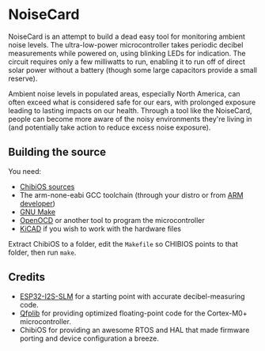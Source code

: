 # NoiseCard

NoiseCard is an attempt to build a dead easy tool for monitoring ambient noise levels. The ultra-low-power microcontroller takes periodic decibel measurements while powered on, using blinking LEDs for indication. The circuit requires only a few milliwatts to run, enabling it to run off of direct solar power without a battery (though some large capacitors provide a small reserve).

Ambient noise levels in populated areas, especially North America, can often exceed what is considered safe for our ears, with prolonged exposure leading to lasting impacts on our health. Through a tool like the NoiseCard, people can become more aware of the noisy environments they're living in (and potentially take action to reduce excess noise exposure).

## Building the source

You need:

* [ChibiOS sources](https://www.chibios.org/dokuwiki/doku.php)
* The arm-none-eabi GCC toolchain (through your distro or from [ARM developer](https://developer.arm.com/downloads/-/gnu-rm))
* [GNU Make](https://www.gnu.org/software/make/)
* [OpenOCD](https://openocd.org/) or another tool to program the microcontroller
* [KiCAD](https://www.kicad.org/) if you wish to work with the hardware files

Extract ChibiOS to a folder, edit the `Makefile` so CHIBIOS points to that folder, then run `make`.

## Credits

* [ESP32-I2S-SLM](https://hackaday.io/project/166867-esp32-i2s-slm) for a starting point with accurate decibel-measuring code.
* [Qfplib](https://www.quinapalus.com/qfplib.html) for providing optimized floating-point code for the Cortex-M0+ microcontroller.
* ChibiOS for providing an awesome RTOS and HAL that made firmware porting and device configuration a breeze.

